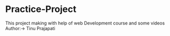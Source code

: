 # Practice-Project
This project making with help of web Development course and some videos
<br>
Author:-> Tinu Prajapati